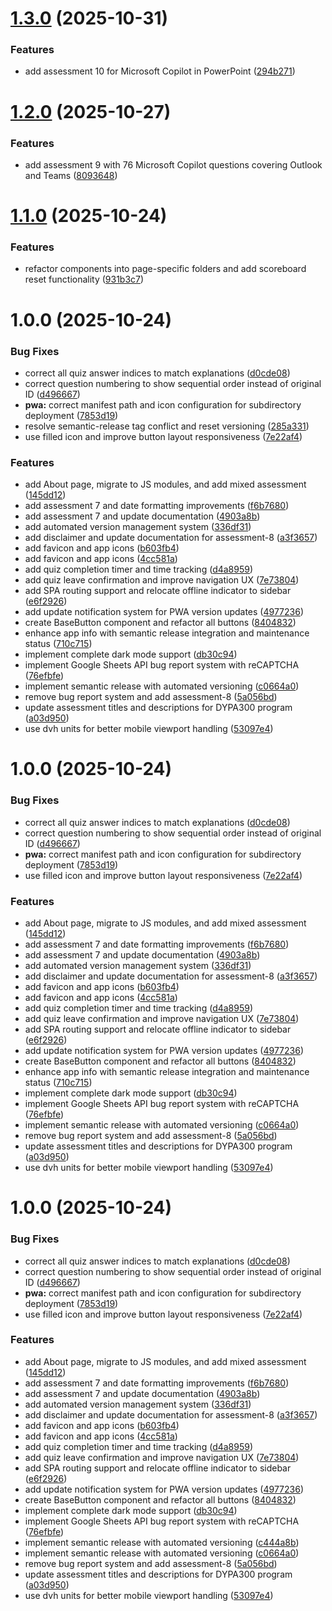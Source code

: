 # [1.3.0](https://github.com/ThPadelis/datalabs-ai-applications-quiz/compare/v1.2.0...v1.3.0) (2025-10-31)


### Features

* add assessment 10 for Microsoft Copilot in PowerPoint ([294b271](https://github.com/ThPadelis/datalabs-ai-applications-quiz/commit/294b271d0e94a494a4955ffc6c3a81a8f7d694c8))

# [1.2.0](https://github.com/ThPadelis/datalabs-ai-applications-quiz/compare/v1.1.0...v1.2.0) (2025-10-27)


### Features

* add assessment 9 with 76 Microsoft Copilot questions covering Outlook and Teams ([8093648](https://github.com/ThPadelis/datalabs-ai-applications-quiz/commit/809364832bb19192ef22b0198aab6ce065ddcea3))

# [1.1.0](https://github.com/ThPadelis/datalabs-ai-applications-quiz/compare/v1.0.0...v1.1.0) (2025-10-24)


### Features

* refactor components into page-specific folders and add scoreboard reset functionality ([931b3c7](https://github.com/ThPadelis/datalabs-ai-applications-quiz/commit/931b3c7bef407c45cfdb73cc37c25bb14359d9b7))

# 1.0.0 (2025-10-24)


### Bug Fixes

* correct all quiz answer indices to match explanations ([d0cde08](https://github.com/ThPadelis/datalabs-ai-applications-quiz/commit/d0cde088c592ba1dc5c5a8ddb25ac172f5d97a4e))
* correct question numbering to show sequential order instead of original ID ([d496667](https://github.com/ThPadelis/datalabs-ai-applications-quiz/commit/d496667c39e9b0f41cf738f2d0e233657a3264d8))
* **pwa:** correct manifest path and icon configuration for subdirectory deployment ([7853d19](https://github.com/ThPadelis/datalabs-ai-applications-quiz/commit/7853d19fa034e3790a2f4a166db932ed670d00a7))
* resolve semantic-release tag conflict and reset versioning ([285a331](https://github.com/ThPadelis/datalabs-ai-applications-quiz/commit/285a331df01b6e98f7c67745d055784dd0e76dcd))
* use filled icon and improve button layout responsiveness ([7e22af4](https://github.com/ThPadelis/datalabs-ai-applications-quiz/commit/7e22af45238ca63dad542ef9585d089979532b7c))


### Features

* add About page, migrate to JS modules, and add mixed assessment ([145dd12](https://github.com/ThPadelis/datalabs-ai-applications-quiz/commit/145dd127dbcbf04d6e2e620a2108ad607904bc3d))
* add assessment 7 and date formatting improvements ([f6b7680](https://github.com/ThPadelis/datalabs-ai-applications-quiz/commit/f6b768002a94b9bd76c9e6e8398942e143284f77))
* add assessment 7 and update documentation ([4903a8b](https://github.com/ThPadelis/datalabs-ai-applications-quiz/commit/4903a8bb36f7c3669ae8ca994bd106622a0a6eed))
* add automated version management system ([336df31](https://github.com/ThPadelis/datalabs-ai-applications-quiz/commit/336df3163003ec527a20196645f38415fd205140))
* add disclaimer and update documentation for assessment-8 ([a3f3657](https://github.com/ThPadelis/datalabs-ai-applications-quiz/commit/a3f3657cf7625d519a0ab8739b207200e8e27312))
* add favicon and app icons ([b603fb4](https://github.com/ThPadelis/datalabs-ai-applications-quiz/commit/b603fb434c957d3395c2ab9ff56328a8651b9700))
* add favicon and app icons ([4cc581a](https://github.com/ThPadelis/datalabs-ai-applications-quiz/commit/4cc581a55bc5a7e258b2958df72dc2d9e7750cde))
* add quiz completion timer and time tracking ([d4a8959](https://github.com/ThPadelis/datalabs-ai-applications-quiz/commit/d4a8959f18aafa753cb1eb267ad05da7abacdbfe))
* add quiz leave confirmation and improve navigation UX ([7e73804](https://github.com/ThPadelis/datalabs-ai-applications-quiz/commit/7e738042a82be89031b069de7069c771df417eac))
* add SPA routing support and relocate offline indicator to sidebar ([e6f2926](https://github.com/ThPadelis/datalabs-ai-applications-quiz/commit/e6f2926abeea98d5000f1a9c6123adb8b8ac81fc))
* add update notification system for PWA version updates ([4977236](https://github.com/ThPadelis/datalabs-ai-applications-quiz/commit/4977236e798ac0ffcbafd24aafd63ff1f43c8953))
* create BaseButton component and refactor all buttons ([8404832](https://github.com/ThPadelis/datalabs-ai-applications-quiz/commit/8404832b53cf8e89b6e5c4babdef6d6941ef2dda))
* enhance app info with semantic release integration and maintenance status ([710c715](https://github.com/ThPadelis/datalabs-ai-applications-quiz/commit/710c7150f274768c23950245e62fb76682bf39ef))
* implement complete dark mode support ([db30c94](https://github.com/ThPadelis/datalabs-ai-applications-quiz/commit/db30c9424ecbf2293fcf25341ccbf77903c0f9ac))
* implement Google Sheets API bug report system with reCAPTCHA ([76efbfe](https://github.com/ThPadelis/datalabs-ai-applications-quiz/commit/76efbfe644aefa6ec5af9890581692c93549607d))
* implement semantic release with automated versioning ([c0664a0](https://github.com/ThPadelis/datalabs-ai-applications-quiz/commit/c0664a01794b675473f67468d63ee093918de769))
* remove bug report system and add assessment-8 ([5a056bd](https://github.com/ThPadelis/datalabs-ai-applications-quiz/commit/5a056bdc8e711837a4280356302145f8518abbbf))
* update assessment titles and descriptions for DYPA300 program ([a03d950](https://github.com/ThPadelis/datalabs-ai-applications-quiz/commit/a03d950e568d2772d4adba6380029ed1baf4fb22))
* use dvh units for better mobile viewport handling ([53097e4](https://github.com/ThPadelis/datalabs-ai-applications-quiz/commit/53097e47d89604d04d7850371e1be1d080870275))

# 1.0.0 (2025-10-24)


### Bug Fixes

* correct all quiz answer indices to match explanations ([d0cde08](https://github.com/ThPadelis/datalabs-ai-applications-quiz/commit/d0cde088c592ba1dc5c5a8ddb25ac172f5d97a4e))
* correct question numbering to show sequential order instead of original ID ([d496667](https://github.com/ThPadelis/datalabs-ai-applications-quiz/commit/d496667c39e9b0f41cf738f2d0e233657a3264d8))
* **pwa:** correct manifest path and icon configuration for subdirectory deployment ([7853d19](https://github.com/ThPadelis/datalabs-ai-applications-quiz/commit/7853d19fa034e3790a2f4a166db932ed670d00a7))
* use filled icon and improve button layout responsiveness ([7e22af4](https://github.com/ThPadelis/datalabs-ai-applications-quiz/commit/7e22af45238ca63dad542ef9585d089979532b7c))


### Features

* add About page, migrate to JS modules, and add mixed assessment ([145dd12](https://github.com/ThPadelis/datalabs-ai-applications-quiz/commit/145dd127dbcbf04d6e2e620a2108ad607904bc3d))
* add assessment 7 and date formatting improvements ([f6b7680](https://github.com/ThPadelis/datalabs-ai-applications-quiz/commit/f6b768002a94b9bd76c9e6e8398942e143284f77))
* add assessment 7 and update documentation ([4903a8b](https://github.com/ThPadelis/datalabs-ai-applications-quiz/commit/4903a8bb36f7c3669ae8ca994bd106622a0a6eed))
* add automated version management system ([336df31](https://github.com/ThPadelis/datalabs-ai-applications-quiz/commit/336df3163003ec527a20196645f38415fd205140))
* add disclaimer and update documentation for assessment-8 ([a3f3657](https://github.com/ThPadelis/datalabs-ai-applications-quiz/commit/a3f3657cf7625d519a0ab8739b207200e8e27312))
* add favicon and app icons ([b603fb4](https://github.com/ThPadelis/datalabs-ai-applications-quiz/commit/b603fb434c957d3395c2ab9ff56328a8651b9700))
* add favicon and app icons ([4cc581a](https://github.com/ThPadelis/datalabs-ai-applications-quiz/commit/4cc581a55bc5a7e258b2958df72dc2d9e7750cde))
* add quiz completion timer and time tracking ([d4a8959](https://github.com/ThPadelis/datalabs-ai-applications-quiz/commit/d4a8959f18aafa753cb1eb267ad05da7abacdbfe))
* add quiz leave confirmation and improve navigation UX ([7e73804](https://github.com/ThPadelis/datalabs-ai-applications-quiz/commit/7e738042a82be89031b069de7069c771df417eac))
* add SPA routing support and relocate offline indicator to sidebar ([e6f2926](https://github.com/ThPadelis/datalabs-ai-applications-quiz/commit/e6f2926abeea98d5000f1a9c6123adb8b8ac81fc))
* add update notification system for PWA version updates ([4977236](https://github.com/ThPadelis/datalabs-ai-applications-quiz/commit/4977236e798ac0ffcbafd24aafd63ff1f43c8953))
* create BaseButton component and refactor all buttons ([8404832](https://github.com/ThPadelis/datalabs-ai-applications-quiz/commit/8404832b53cf8e89b6e5c4babdef6d6941ef2dda))
* enhance app info with semantic release integration and maintenance status ([710c715](https://github.com/ThPadelis/datalabs-ai-applications-quiz/commit/710c7150f274768c23950245e62fb76682bf39ef))
* implement complete dark mode support ([db30c94](https://github.com/ThPadelis/datalabs-ai-applications-quiz/commit/db30c9424ecbf2293fcf25341ccbf77903c0f9ac))
* implement Google Sheets API bug report system with reCAPTCHA ([76efbfe](https://github.com/ThPadelis/datalabs-ai-applications-quiz/commit/76efbfe644aefa6ec5af9890581692c93549607d))
* implement semantic release with automated versioning ([c0664a0](https://github.com/ThPadelis/datalabs-ai-applications-quiz/commit/c0664a01794b675473f67468d63ee093918de769))
* remove bug report system and add assessment-8 ([5a056bd](https://github.com/ThPadelis/datalabs-ai-applications-quiz/commit/5a056bdc8e711837a4280356302145f8518abbbf))
* update assessment titles and descriptions for DYPA300 program ([a03d950](https://github.com/ThPadelis/datalabs-ai-applications-quiz/commit/a03d950e568d2772d4adba6380029ed1baf4fb22))
* use dvh units for better mobile viewport handling ([53097e4](https://github.com/ThPadelis/datalabs-ai-applications-quiz/commit/53097e47d89604d04d7850371e1be1d080870275))

# 1.0.0 (2025-10-24)


### Bug Fixes

* correct all quiz answer indices to match explanations ([d0cde08](https://github.com/ThPadelis/datalabs-ai-applications-quiz/commit/d0cde088c592ba1dc5c5a8ddb25ac172f5d97a4e))
* correct question numbering to show sequential order instead of original ID ([d496667](https://github.com/ThPadelis/datalabs-ai-applications-quiz/commit/d496667c39e9b0f41cf738f2d0e233657a3264d8))
* **pwa:** correct manifest path and icon configuration for subdirectory deployment ([7853d19](https://github.com/ThPadelis/datalabs-ai-applications-quiz/commit/7853d19fa034e3790a2f4a166db932ed670d00a7))
* use filled icon and improve button layout responsiveness ([7e22af4](https://github.com/ThPadelis/datalabs-ai-applications-quiz/commit/7e22af45238ca63dad542ef9585d089979532b7c))


### Features

* add About page, migrate to JS modules, and add mixed assessment ([145dd12](https://github.com/ThPadelis/datalabs-ai-applications-quiz/commit/145dd127dbcbf04d6e2e620a2108ad607904bc3d))
* add assessment 7 and date formatting improvements ([f6b7680](https://github.com/ThPadelis/datalabs-ai-applications-quiz/commit/f6b768002a94b9bd76c9e6e8398942e143284f77))
* add assessment 7 and update documentation ([4903a8b](https://github.com/ThPadelis/datalabs-ai-applications-quiz/commit/4903a8bb36f7c3669ae8ca994bd106622a0a6eed))
* add automated version management system ([336df31](https://github.com/ThPadelis/datalabs-ai-applications-quiz/commit/336df3163003ec527a20196645f38415fd205140))
* add disclaimer and update documentation for assessment-8 ([a3f3657](https://github.com/ThPadelis/datalabs-ai-applications-quiz/commit/a3f3657cf7625d519a0ab8739b207200e8e27312))
* add favicon and app icons ([b603fb4](https://github.com/ThPadelis/datalabs-ai-applications-quiz/commit/b603fb434c957d3395c2ab9ff56328a8651b9700))
* add favicon and app icons ([4cc581a](https://github.com/ThPadelis/datalabs-ai-applications-quiz/commit/4cc581a55bc5a7e258b2958df72dc2d9e7750cde))
* add quiz completion timer and time tracking ([d4a8959](https://github.com/ThPadelis/datalabs-ai-applications-quiz/commit/d4a8959f18aafa753cb1eb267ad05da7abacdbfe))
* add quiz leave confirmation and improve navigation UX ([7e73804](https://github.com/ThPadelis/datalabs-ai-applications-quiz/commit/7e738042a82be89031b069de7069c771df417eac))
* add SPA routing support and relocate offline indicator to sidebar ([e6f2926](https://github.com/ThPadelis/datalabs-ai-applications-quiz/commit/e6f2926abeea98d5000f1a9c6123adb8b8ac81fc))
* add update notification system for PWA version updates ([4977236](https://github.com/ThPadelis/datalabs-ai-applications-quiz/commit/4977236e798ac0ffcbafd24aafd63ff1f43c8953))
* create BaseButton component and refactor all buttons ([8404832](https://github.com/ThPadelis/datalabs-ai-applications-quiz/commit/8404832b53cf8e89b6e5c4babdef6d6941ef2dda))
* implement complete dark mode support ([db30c94](https://github.com/ThPadelis/datalabs-ai-applications-quiz/commit/db30c9424ecbf2293fcf25341ccbf77903c0f9ac))
* implement Google Sheets API bug report system with reCAPTCHA ([76efbfe](https://github.com/ThPadelis/datalabs-ai-applications-quiz/commit/76efbfe644aefa6ec5af9890581692c93549607d))
* implement semantic release with automated versioning ([c444a8b](https://github.com/ThPadelis/datalabs-ai-applications-quiz/commit/c444a8b875287497de083a885c694b04b5229d63))
* implement semantic release with automated versioning ([c0664a0](https://github.com/ThPadelis/datalabs-ai-applications-quiz/commit/c0664a01794b675473f67468d63ee093918de769))
* remove bug report system and add assessment-8 ([5a056bd](https://github.com/ThPadelis/datalabs-ai-applications-quiz/commit/5a056bdc8e711837a4280356302145f8518abbbf))
* update assessment titles and descriptions for DYPA300 program ([a03d950](https://github.com/ThPadelis/datalabs-ai-applications-quiz/commit/a03d950e568d2772d4adba6380029ed1baf4fb22))
* use dvh units for better mobile viewport handling ([53097e4](https://github.com/ThPadelis/datalabs-ai-applications-quiz/commit/53097e47d89604d04d7850371e1be1d080870275))
